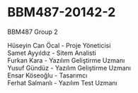 # BBM487-20142-2
BBM487 Group 2<br>

Hüseyin Can Öcal - Proje Yöneticisi <br>
Samet Ayyıldız - Sitem Analisti <br>
Furkan Kara - Yazılım Geliştirme Uzmanı <br>
Yusuf Gündüz - Yazılım Geliştirme Uzmanı <br>
Ensar Köseoğlu - Tasarımcı <br>
Ferhat Salmanlı - Yazılım Test Uzmanı <br>

